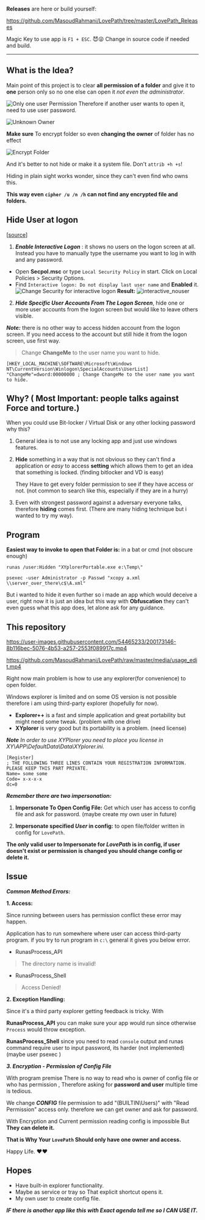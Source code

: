 
**Releases** are here or build yourself:

https://github.com/MasoudRahmani/LovePath/tree/master/LovePath_Releases

Magic Key to use app is `F1 + ESC`. 😈😜
Change in source code if needed and build.

------------

What is the Idea?
------------
Main point of this project is to clear **all permission of a folder** and give it to **one** person only so no one else can open it *not even the administrator*.

![Only one user Permission](https://raw.githubusercontent.com/MasoudRahmani/LovePath/master/media/True_Permission.jpg)
Therefore if another user wants to open it, need to use user password.

![Unknown Owner](https://raw.githubusercontent.com/MasoudRahmani/LovePath/master/media/Permission_Denied.jpg)

**Make sure** To encrypt folder so even **changing the owner** of folder has no effect

![Encrypt Folder](https://raw.githubusercontent.com/MasoudRahmani/LovePath/master/media/Encrypt_file.jpg)

And it's better to not hide or make it a system file. Don't `attrib +h +s`!

Hiding in plain sight works wonder, since they can't even find who owns this.



**This way even `cipher /u /n /h` can not find any encrypted file and folders.**

## Hide User at logon

[[source](https://www.raymond.cc/blog/hide-user-accounts-from-the-windows-xp-welcome-screen/)]
1. ***Enable Interactive Logon*** : it shows no users on the logon screen at all. Instead you have to manually type the username you want to log in with and any password.
* Open **Secpol.msc** or type `Local Security Policy` in start. Click on Local Policies > Security Options.
* Find  `Interactive logon: Do not display last user name` and **Enabled** it.
![Change Security for interactive logon](https://raw.githubusercontent.com/MasoudRahmani/LovePath/master/media/secpol_interactive_logon.png)
**Result:**
![interactive_nouser](https://raw.githubusercontent.com/MasoudRahmani/LovePath/master/media/interactive_logon_screen.png)
2. ***Hide Specific User Accounts From The Logon Screen***, hide one or more user accounts from the logon screen but would like to leave others visible.

_**Note:**_  there is no other way to access hidden account from the logon screen. If you need access to the account but still hide it from the logon screen, use first way.

> Change **ChangeMe** to the user name you want to hide.

    [HKEY_LOCAL_MACHINE\SOFTWARE\Microsoft\Windows NT\CurrentVersion\Winlogon\SpecialAccounts\UserList]
    "ChangeMe"=dword:00000000 ; Change ChangeMe to the user name you want to hide.


Why? ( **Most Important: people talks against Force and torture.**)
--------
When you could use Bit-locker / Virtual Disk or any other locking password why this?

 1. General idea is to not use any locking app and just use windows features. 

2. **Hide** something in a way that is not obvious so they can't find a
        application or *easy* to access **setting** which allows them to get an
        idea that something is locked. (finding bitlocker and VD is easy)

	They Have to get every folder permission to see if they have access or not. (not common to search like this,
        especially if they are in a hurry)

3. Even with strongest password against a adversary everyone talks, therefore **hiding** comes first. (There
        are many hiding technique but i wanted to try my way).

Program
-------------

**Easiest way to invoke to open that Folder is:** in a bat or cmd (not obscure enough)

    runas /user:Hidden "XYplorerPortable.exe e:\Temp\"

    psexec -user Administrator -p Passwd "xcopy a.xml \\server_over_there\c$\A.xml"

But i wanted to hide it even further so i made an app which would deceive a user, right now it is just an idea but this way
        with **Obfuscation** they can't even guess what this app does, let alone ask for any guidance.

This repository
--------------

https://user-images.githubusercontent.com/54465233/200173146-8b116bec-5076-4b53-a257-2553f089917c.mp4


https://github.com/MasoudRahmani/LovePath/raw/master/media/usage_edit.mp4

Right now main problem is how to use any explorer(for convenience) to open folder.

Windows explorer is limited and on some OS version is not possible therefore i am using third-party explorer (hopefully for now).

* **Explorer++** is a fast and simple application and great portability but might need some tweak. (problem with one drive)
* **XYplorer** is very good but its portability is a problem. (need license)

***Note***
**In order to use* XYPlorer you need to place you license in XY\APP\DefaultData\Data\XYplorer.ini.*

    [Register]
    ; THE FOLLOWING THREE LINES CONTAIN YOUR REGISTRATION INFORMATION. PLEASE KEEP THIS PART PRIVATE.
    Name= some some
    Code= x-x-x-x
    dc=0

***Remember there are two impersonation:***

1. **Impersonate To Open Config File:** Get which user has access to config file and ask for password. (maybe create my own user in future)

2. **Impersonate specified *User* in config:** to open file/folder written in config for `LovePath`.

**The only valid user to Impersonate for *LovePath* is in config, if user doesn't exist or permission is changed you should change config or delete it.**

**Issue**
---------
***Common Method Errors:***

**1. Access:**

Since running between users has permission conflict these error may happen.

Application has to run somewhere where user can access third-party program. if you try to run program in `c:\` general it gives you below error.

 - RunasProcess_API

> The directory name is invalid!

 - RunasProcess_Shell

> Access Denied!

**2. Exception Handling:**

Since it's a third party explorer getting feedback is tricky.
With 

**RunasProcess_API** you can make sure your app would run since otherwise `Process` would throw exception.

**RunasProcess_Shell** since you need to read `console` output and runas command require user to input password, its harder (not implemented) (maybe user psexec )

 ***3. Encryption - Permission of Config File***

 With program premise There is no way to read who is owner of config file or who has permission , Therefore asking for **password and user** multiple time is tedious. 
 
We change ***CONFIG*** file permission to add "(BUILTIN\\Users)" with "Read Permission" access only. therefore we can get owner and ask for password.

With Encryption and Current permission reading config is impossible But **They can delete it.**

**That is Why Your `LovePath` Should only have one owner and access.**

Happy Life. ❤️❤️


Hopes
--------------
* Have built-in explorer functionality.
* Maybe as service or tray so That explicit shortcut opens it.
* My own user to create config file.


***IF there is another app like this with Exact agenda tell me so I CAN USE IT.***
